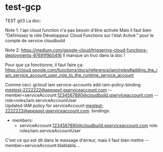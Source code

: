 # test-gcp
TEST git3
La doc:

Note 1: l'api cloud function n'a pas besoin d'être activée
Mais il faut bien "Définissez le rôle Développeur Cloud Functions sur l'état Activé." pour le compte de service cloudbuild


Note 2: https://medium.com/google-cloud/triggering-cloud-functions-deployments-97691f9b5416
Il manque un truc dans la doc !

Pour que ça fonctionne, il faut faire ça: https://cloud.google.com/functions/docs/reference/iam/roles#adding_the_iam_service_account_user_role_to_the_runtime_service_account

Comme ceci:
gcloud iam service-accounts add-iam-policy-binding mestest-2222222@appspot.gserviceaccount.com --member=serviceAccount:1234567890@cloudbuild.gserviceaccount.com --role=roles/iam.serviceAccountUser                         
Updated IAM policy for serviceAccount mestest-2222222@appspot.gserviceaccount.com.
bindings:
- members:
  - serviceAccount:1234567890@cloudbuild.gserviceaccount.com
  role: roles/iam.serviceAccountUser

C'est ce qui est dit dans le message d'erreur, mais il faut bien mettre --member=serviceAccount:blablabla...
